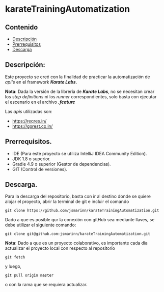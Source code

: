 # karateTrainingAutomatization

## Contenido
- [Descripción](#descripción)
- [Prerrequisitos](#prerrequisitos)
- [Descarga](#descarga)

## Descripción:

Este proyecto se creó con la finalidad de practicar la automatización de *api's* en el framework ***Karate Labs***.

**Nota:** Dada la versión de la librería de ***Karate Labs***, no se necesitan crear los *step definitions* ni los *runner* correspondientes, solo basta con ejecutar el escenario en el archivo ***.feature***

Las *apis* utilizadas son:
- https://reqres.in/
- https://gorest.co.in/

## Prerrequisitos.
- IDE (Para este proyecto se utiliza IntelliJ IDEA Community Edition).
- JDK 1.8 o superior.
- Gradle 4.9 o superior (Gestor de dependencias).
- GIT (Control de versiones).

## Descarga.
Para la descarga del repositorio, basta con ir al destino donde se quiere alojar el proyecto, abrir la terminal de git e incluir el comando
```
git clone https://github.com/jsmarinn/karateTrainingAutomatization.git
```
Dado a que es posible qur la conexión con gitHub sea mediante llaves, se debe utilizar el siguiente comando:
```
git clone git@github.com:jsmarinn/karateTrainingAutomatization.git
```
**Nota:** Dado a que es un proyecto colaborativo, es importante cada día actualizar el proyecto local con respecto al repositorio
```
git fetch
``` 
y luego,
```
git pull origin master
```
o con la rama que se requiera actualizar.